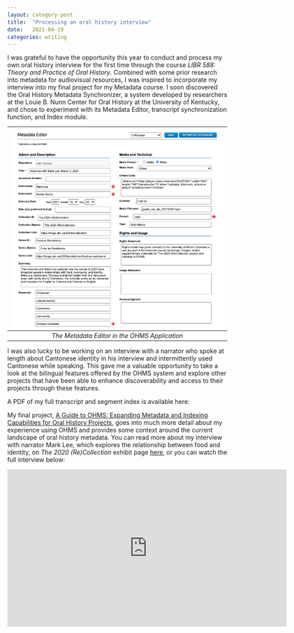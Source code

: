```yaml
---
layout: category-post
title:  "Processing an oral history interview"
date:   2021-04-19
categories: writing
---
```


I was grateful to have the opportunity this year to conduct and process my own oral history interview for the first time through the course _LIBR 588: Theory and Practice of Oral History_. Combined with some prior research into metadata for audiovisual resources, I was inspired to incorporate my interview into my final project for my Metadata course. I soon discovered the Oral History Metadata Synchronizer, a system developed by researchers at the Louie B. Nunn Center for Oral History at the University of Kentucky, and chose to experiment with its Metadata Editor, transcript synchronization function, and Index module.

|![Preview of the metadata editor in the OHMS application](https://github.com/sashacsy/sashacsy.github.io/blob/master/files/metadata_editor.png?raw=true) | 
|:--:| 
| <center> _The Metadata Editor in the OHMS Application_ </center> |

I was also lucky to be working on an interview with a narrator who spoke at length about Cantonese identity in his interview and intermittently used Cantonese while speaking. This gave me a valuable opportunity to take a look at the bilingual features offered by the OHMS system and explore other projects that have been able to enhance discoverability and access to their projects through these features.

A PDF of my full transcript and segment index is available here:

<object data="{{ site.url }}{{ site.baseurl }}/files/gaylie_lee_20210303_ohmsinterview_transcript.pdf" width="700" height="700" type="application/pdf"></object>

My final project, <a href="">A Guide to OHMS: Expanding Metadata and Indexing Capabilities for Oral History Projects</a>, goes into much more detail about my experience using OHMS and provides some context around the current landscape of oral history metadata. You can read more about my interview with narrator Mark Lee, which explores the relationship between food and identity, on _The 2020 (Re)Collection_ exhibit page <a href="https://blogs.ubc.ca/2020recollection/food-as-resistance/">here</a>, or you can watch the full interview below:

<iframe src="https://player.vimeo.com/video/522074551?h=897c5cab48&color=ffffff" width="640" height="360" frameborder="0" allow="autoplay; fullscreen; picture-in-picture" allowfullscreen></iframe>
